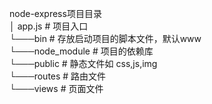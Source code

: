 node-express项目目录     
  │   app.js        # 项目入口  
  └───bin           # 存放启动项目的脚本文件，默认www  
  └───node_module   # 项目的依赖库  
  └───public        # 静态文件如 css,js,img    
  └───routes        # 路由文件   
  └───views         # 页面文件  

